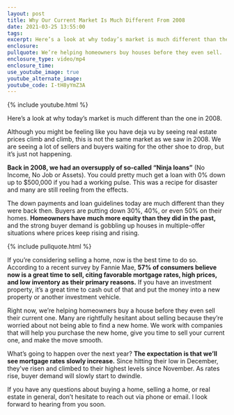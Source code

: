 ```yaml
---
layout: post
title: Why Our Current Market Is Much Different From 2008
date: 2021-03-25 13:55:00
tags:
excerpt: Here’s a look at why today’s market is much different than the one in 2008.
enclosure:
pullquote: We’re helping homeowners buy houses before they even sell.
enclosure_type: video/mp4
enclosure_time:
use_youtube_image: true
youtube_alternate_image:
youtube_code: I-tH8yYmZ3A
---
```

{% include youtube.html %}

Here’s a look at why today’s market is much different than the one in 2008.

Although you might be feeling like you have deja vu by seeing real estate prices climb and climb, this is not the same market as we saw in 2008. We are seeing a lot of sellers and buyers waiting for the other shoe to drop, but it’s just not happening.

**Back in 2008, we had an oversupply of so-called “Ninja loans”** (No Income, No Job or Assets). You could pretty much get a loan with 0% down up to $500,000 if you had a working pulse. This was a recipe for disaster and many are still reeling from the effects.

The down payments and loan guidelines today are much different than they were back then. Buyers are putting down 30%, 40%, or even 50% on their homes. **Homeowners have much more equity than they did in the past,** and the strong buyer demand is gobbling up houses in multiple-offer situations where prices keep rising and rising.

{% include pullquote.html %}

If you’re considering selling a home, now is the best time to do so. According to a recent survey by Fannie Mae, **57% of consumers believe now is a great time to sell, citing favorable mortgage rates, high prices, and low inventory as their primary reasons.** If you have an investment property, it’s a great time to cash out of that and put the money into a new property or another investment vehicle.

Right now, we’re helping homeowners buy a house before they even sell their current one. Many are rightfully hesitant about selling because they’re worried about not being able to find a new home. We work with companies that will help you purchase the new home, give you time to sell your current one, and make the move smooth.

What’s going to happen over the next year? **The expectation is that we’ll see mortgage rates slowly increase.** Since hitting their low in December, they've risen and climbed to their highest levels since November. As rates rise, buyer demand will slowly start to dwindle.

If you have any questions about buying a home, selling a home, or real estate in general, don’t hesitate to reach out via phone or email. I look forward to hearing from you soon.
